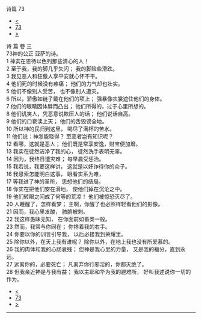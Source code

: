 ﻿





 诗篇 73




* [<](bible/PSA072.md)
* [73](bible/PSA.md)
* [>](bible/PSA074.md)



诗 篇 卷 三  
73神的公正 亚萨的诗。  
1 神实在恩待以色列那些清心的人！  
2 至于我，我的脚几乎失闪； 我的脚险些滑跌。  
3 我见恶人和狂傲人享平安就心怀不平。     
4 他们死的时候没有疼痛； 他们的力气却也壮实。  
5 他们不像别人受苦， 也不像别人遭灾。  
6 所以，骄傲如链子戴在他们的项上； 强暴像衣裳遮住他们的身体。  
7 他们的眼睛因体胖而凸出； 他们所得的，过于心里所想的。  
8 他们讥笑人，凭恶意说欺压人的话； 他们说话自高。  
9 他们的口亵渎上天； 他们的舌毁谤全地。     
10 所以神的民归到这里， 喝尽了满杯的苦水。  
11 他们说：神怎能晓得？ 至高者岂有知识呢？  
12 看哪，这就是恶人； 他们既是常享安逸，财宝便加增。  
13 我实在徒然洁净了我的心， 徒然洗手表明无辜。  
14 因为，我终日遭灾难； 每早晨受惩治。     
15 我若说，我要这样讲， 这就是以奸诈待你的众子。  
16 我思索怎能明白这事， 眼看实系为难，  
17 等我进了神的圣所， 思想他们的结局。  
18 你实在把他们安在滑地， 使他们掉在沉沦之中。  
19 他们转眼之间成了何等的荒凉！ 他们被惊恐灭尽了。  
20 人睡醒了，怎样看梦； 主啊，你醒了也必照样轻看他们的影像。     
21 因而，我心里发酸， 肺腑被刺。  
22 我这样愚昧无知， 在你面前如畜类一般。  
23 然而，我常与你同在； 你搀着我的右手。  
24 你要以你的训言引导我， 以后必接我到荣耀里。  
25 除你以外，在天上我有谁呢？ 除你以外，在地上我也没有所爱慕的。  
26 我的肉体和我的心肠衰残； 但神是我心里的力量， 又是我的福分，直到永远。     
27 远离你的，必要死亡； 凡离弃你行邪淫的，你都灭绝了。  
28 但我亲近神是与我有益； 我以主耶和华为我的避难所， 好叫我述说你一切的作为。 
* [<](bible/PSA072.md)
* [73](bible/PSA.md)
* [>](bible/PSA074.md)





---









